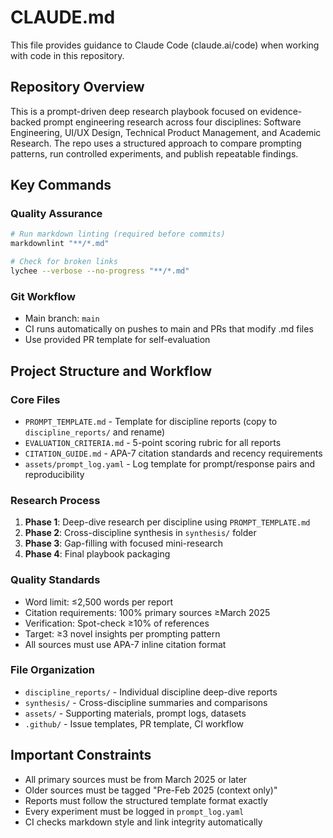 # CLAUDE.md

This file provides guidance to Claude Code (claude.ai/code) when working with code in this repository.

## Repository Overview

This is a prompt-driven deep research playbook focused on evidence-backed prompt engineering research across four disciplines: Software Engineering, UI/UX Design, Technical Product Management, and Academic Research. The repo uses a structured approach to compare prompting patterns, run controlled experiments, and publish repeatable findings.

## Key Commands

### Quality Assurance
```bash
# Run markdown linting (required before commits)
markdownlint "**/*.md"

# Check for broken links
lychee --verbose --no-progress "**/*.md"
```

### Git Workflow
- Main branch: `main`
- CI runs automatically on pushes to main and PRs that modify .md files
- Use provided PR template for self-evaluation

## Project Structure and Workflow

### Core Files
- `PROMPT_TEMPLATE.md` - Template for discipline reports (copy to `discipline_reports/` and rename)
- `EVALUATION_CRITERIA.md` - 5-point scoring rubric for all reports
- `CITATION_GUIDE.md` - APA-7 citation standards and recency requirements
- `assets/prompt_log.yaml` - Log template for prompt/response pairs and reproducibility

### Research Process
1. **Phase 1**: Deep-dive research per discipline using `PROMPT_TEMPLATE.md`
2. **Phase 2**: Cross-discipline synthesis in `synthesis/` folder
3. **Phase 3**: Gap-filling with focused mini-research
4. **Phase 4**: Final playbook packaging

### Quality Standards
- Word limit: ≤2,500 words per report
- Citation requirements: 100% primary sources ≥March 2025
- Verification: Spot-check ≥10% of references
- Target: ≥3 novel insights per prompting pattern
- All sources must use APA-7 inline citation format

### File Organization
- `discipline_reports/` - Individual discipline deep-dive reports
- `synthesis/` - Cross-discipline summaries and comparisons
- `assets/` - Supporting materials, prompt logs, datasets
- `.github/` - Issue templates, PR template, CI workflow

## Important Constraints

- All primary sources must be from March 2025 or later
- Older sources must be tagged "Pre-Feb 2025 (context only)"
- Reports must follow the structured template format exactly
- Every experiment must be logged in `prompt_log.yaml`
- CI checks markdown style and link integrity automatically
